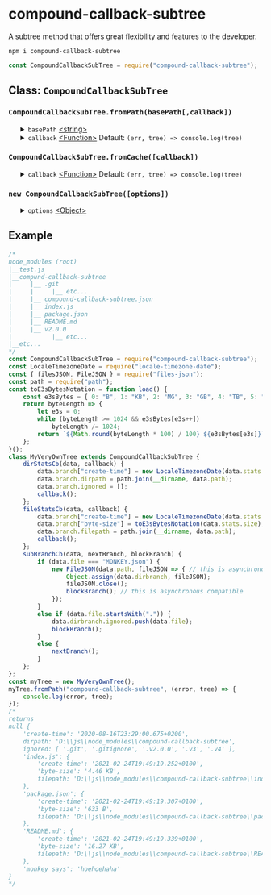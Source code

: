 # compound-callback-subtree
A subtree method that offers great flexibility and features to the developer.
<pre><code>npm i compound-callback-subtree</code></pre>
```javascript
const CompoundCallbackSubTree = require("compound-callback-subtree");
```
<h2>Class: <code>CompoundCallbackSubTree</code></h2>
<h3><code>CompoundCallbackSubTree.fromPath(basePath[,callback])</code></h3>
<ul>
    <details>
		<summary>
			<code>basePath</code> <a href="https://developer.mozilla.org/en-US/docs/Web/JavaScript/Data_structures#String_type">&lt;string&gt;</a>
		</summary>
		The <code>basepath</code> option allows the developer to specify in which base directory a subtree must be generated from.
	</details>
	<details>
		<summary>
			<code>callback</code> <a href="https://developer.mozilla.org/en-US/docs/Web/JavaScript/Reference/Global_Objects/Function">&lt;Function&gt;</a> Default: <code>(err, tree) => console.log(tree)</code>
		</summary>
    	<ul>
			<details>
				<summary>
					<code>err</code> <a href="https://developer.mozilla.org/en-US/docs/Web/JavaScript/Data_structures#Null_type">&lt;Null&gt;</a> | <a href="https://developer.mozilla.org/en-US/docs/Web/JavaScript/Reference/Global_Objects/Error">&lt;Error&gt;</a>
				</summary>
				Is an error in case the methods <a href="https://nodejs.org/dist/latest-v12.x/docs/api/fs.html#fs_fs_stat_path_options_callback">fs.stats()</a> or <a href="https://nodejs.org/dist/latest-v12.x/docs/api/fs.html#fs_fs_readdir_path_options_callback">fs.readdir()</a> had failed.
			</details>
			<details>
				<summary>
					<code>tree</code> <a href="https://developer.mozilla.org/en-US/docs/Web/JavaScript/Reference/Global_Objects/Object">&lt;Object&gt;</a>
				</summary>
				Check out the the example below to see a tree.
			</details>
    	</ul>
	</details>
</ul>
<h3><code>CompoundCallbackSubTree.fromCache([callback])</code></h3>
<ul>
	<details>
		<summary>
			<code>callback</code> <a href="https://developer.mozilla.org/en-US/docs/Web/JavaScript/Reference/Global_Objects/Function">&lt;Function&gt;</a> Default: <code>(err, tree) => console.log(tree)</code>
		</summary>
    	<ul>
			<details>
				<summary>
					<code>err</code> <a href="https://developer.mozilla.org/en-US/docs/Web/JavaScript/Data_structures#Null_type">&lt;Null&gt;</a> | <a href="https://developer.mozilla.org/en-US/docs/Web/JavaScript/Reference/Global_Objects/Error">&lt;Error&gt;</a>
				</summary>
				Is an error in case no tree is in the cache.
			</details>
			<details>
				<summary>
					<code>tree</code> <a href="https://developer.mozilla.org/en-US/docs/Web/JavaScript/Reference/Global_Objects/Object">&lt;Object&gt;</a>
				</summary>
				Check out the the example below to see a tree.
			</details>
    	</ul>
	</details>
</ul>
<h3><code>new CompoundCallbackSubTree([options])</code></h3>
<ul>
	<details>
		<summary>
			<code>options</code> <a href="https://developer.mozilla.org/en-US/docs/Web/JavaScript/Reference/Global_Objects/Object">&lt;Object&gt;</a>
		</summary>
		<ul>
			<details>
				<summary>
					<code>dirStatsCb</code> <a href="https://developer.mozilla.org/en-US/docs/Web/JavaScript/Reference/Global_Objects/Function">&lt;Function&gt;</a> Default: <code>(data, callback) => callback()</code> Optional
				</summary>
				<ul>
					<details>
						<summary>
							<code>data</code> <a href="https://developer.mozilla.org/en-US/docs/Web/JavaScript/Reference/Global_Objects/Object">&lt;Object&gt;</a><b>Required!</b>
						</summary>
						<ul>
							<details>
								<summary>
									<code>path</code> <a href="https://developer.mozilla.org/en-US/docs/Web/JavaScript/Data_structures#String_type">&lt;string&gt;</a>
								</summary>
								The <code>path</code> property shows the <code>path</code> from the sub-directory and the developer can choose to add it the <code>branch</code> Object.
							</details>
							<details>
								<summary>
									<code>stats</code> <a href="https://nodejs.org/dist/latest-v12.x/docs/api/fs.html#fs_class_fs_stats">&lt;fs.Stats&gt;</a>
								</summary>
								The <code>stats</code> property is an <a href="https://nodejs.org/dist/latest-v12.x/docs/api/fs.html#fs_class_fs_stats">&lt;fs.Stats&gt;</a> Object and the developer can choose to add individual properties to the <code>branch</code> Object.
							</details>
							<details>
								<summary>
									<code>branch</code> <a href="https://developer.mozilla.org/en-US/docs/Web/JavaScript/Reference/Global_Objects/Object">&lt;Object&gt;</a>
								</summary>
								Check out the the example below to see the branches from a tree.
							</details>
						</ul>
					</details>
					<details>
						<summary>
							<code>callback</code> <a href="https://developer.mozilla.org/en-US/docs/Web/JavaScript/Reference/Global_Objects/Function">&lt;Function&gt;</a></code> <b>Required!</b>
						</summary>
						The <code>callback</code> is the feature that makes <code>fileStatsCb</code> asynchronous compatible. Invoking this <code>callback</code> is required.
					</details>
				</ul>
			</details>
			<details>
				<summary>
					<code>fileStatsCb</code> <a href="https://developer.mozilla.org/en-US/docs/Web/JavaScript/Reference/Global_Objects/Function">&lt;Function&gt;</a> Default: <code>(data, callback) => callback()</code> Optional
				</summary>
				<ul>
					<details>
						<summary>
							<code>data</code> <a href="https://developer.mozilla.org/en-US/docs/Web/JavaScript/Reference/Global_Objects/Object">&lt;Object&gt;</a> <b>Required!</b>
						</summary>
						<ul>
							<details>
								<summary>
									<code>path</code> <a href="https://developer.mozilla.org/en-US/docs/Web/JavaScript/Data_structures#String_type">&lt;string&gt;</a>
								</summary>
								The <code>path</code> property shows the <code>path</code> from the sub-file and the developer can choose to add it the <code>branch</code> Object. The <code>path</code> from sub-files could be usefull when allowing the front-end to fetch the file's content from the back-end.
							</details>
							<details>
								<summary>
									<code>stats</code> <a href="https://nodejs.org/dist/latest-v12.x/docs/api/fs.html#fs_class_fs_stats">&lt;fs.Stats&gt;</a>
								</summary>
								The <code>stats</code> property is an <a href="https://nodejs.org/dist/latest-v12.x/docs/api/fs.html#fs_class_fs_stats">&lt;fs.Stats&gt;</a> Object and the developer can choose to add individual properties to the <code>branch</code> Object.
							</details>
							<details>
								<summary>
									<code>branch</code> <a href="https://developer.mozilla.org/en-US/docs/Web/JavaScript/Reference/Global_Objects/Object">&lt;Object&gt;</a>
								</summary>
								Check out the the example below to see the branches from a tree.
							</details>
						</ul>
					</details>
					<details>
						<summary>
							<code>callback</code> <a href="https://developer.mozilla.org/en-US/docs/Web/JavaScript/Reference/Global_Objects/Function">&lt;Function&gt;</a></code> <b>Required!</b>
						</summary>
						The <code>callback</code> is the feature that makes <code>fileStatsCb</code> asynchronous compatible. Invoking this <code>callback</code> is required.
				</ul>
			</details>
			<details>
				<summary>
					<code>subBranchCb</code> <a href="https://developer.mozilla.org/en-US/docs/Web/JavaScript/Reference/Global_Objects/Function">&lt;Function&gt;</a> Default: <code>(data, nextBranch, blockBranch) => nextBranch()</code>
				</summary>
				<ul>
					<details>
						<summary>
							<code>data</code> <a href="https://developer.mozilla.org/en-US/docs/Web/JavaScript/Reference/Global_Objects/Object">&lt;Object&gt;</a><b>Required!</b>
						</summary>
						<ul>
							<details>
								<summary>
									<code>path</code> <a href="https://developer.mozilla.org/en-US/docs/Web/JavaScript/Data_structures#String_type">&lt;string&gt;</a>
								</summary>
								The <code>path</code> is created by passing over <code>dirpath</code> and <code>file</code> through <a href="https://nodejs.org/dist/latest-v12.x/docs/api/path.html#path_path_join_paths">path.join()</a>. This method is compatible on Windos and Linux OS.
							</details>
							<details>
								<summary>
									<code>dirpath</code> <a href="https://developer.mozilla.org/en-US/docs/Web/JavaScript/Data_structures#String_type">&lt;string&gt;</a>
								</summary>
								The <code>path</code> from the <code>dirbranch</code>.
							</details>
							<details>
								<summary>
									<code>file</code> <a href="https://developer.mozilla.org/en-US/docs/Web/JavaScript/Data_structures#String_type">&lt;string&gt;</a>
								</summary>
								The name of the file that was found from the <a href="https://nodejs.org/dist/latest-v12.x/docs/api/fs.html#fs_fs_readdir_path_options_callback">fs.readdir()</a> method that was called on the <code>path</code> from the <code>dirbranch</code>.
							</details>
							<details>
								<summary>
									<code>dirbranch</code> <a href="https://developer.mozilla.org/en-US/docs/Web/JavaScript/Reference/Global_Objects/Object">&lt;Object&gt;</a>
								</summary>
								Depending on wether <code>nextBranch</code> or <code>blockBranch</code> is called the <code>dirbranch</code> will recursively contain the <code>file</code> as key and the next created <code>branch</code> as value. The developer can choose to add additional information to the <code>dirbranch</code>. Check out the example below of how the content from a json-file (e.g. a configuration file) is added to the <code>dirbranch</code>.
							</details>
						</ul>
					</details>
					<details>
						<summary>
							<code>nextBranch</code> <a href="https://developer.mozilla.org/en-US/docs/Web/JavaScript/Reference/Global_Objects/Function">&lt;Function&gt;</a></code> <b>Required!</b>
						</summary>
						<ul>
							<details>
								<summary>
									<code>nextBranch</code> <a href="https://developer.mozilla.org/en-US/docs/Web/JavaScript/Reference/Global_Objects/Object">&lt;Object&gt;</a> | <a href="https://developer.mozilla.org/en-US/docs/Web/JavaScript/Data_structures#Undefined_type">&lt;undefined&gt;</a>
								</summary>
								In case an <a href="https://developer.mozilla.org/en-US/docs/Web/JavaScript/Reference/Global_Objects/Object">&lt;Object&gt;</a> representing the <code>nextBranch</code> is passed over as an argument to the <code>nextBranch</code> <a href="https://developer.mozilla.org/en-US/docs/Web/JavaScript/Reference/Global_Objects/Function">&lt;Function&gt;</a></code> this object will become the next branch. In case of <a href="https://developer.mozilla.org/en-US/docs/Web/JavaScript/Data_structures#Undefined_type">&lt;undefined&gt;</a> was passed over an empty Object become the next branch. The developer can choose to add additional information to the <code>nextBranch</code> <a href="https://developer.mozilla.org/en-US/docs/Web/JavaScript/Reference/Global_Objects/Object">&lt;Object&gt;</a>.
							</details>
						</ul>
						The <code>nextBranch</code> <a href="https://developer.mozilla.org/en-US/docs/Web/JavaScript/Reference/Global_Objects/Function">&lt;Function&gt;</a> is the feature that makes <code>subBranchCb</code> asynchronous compatible. Invoking either <code>nextBranch</code> <a href="https://developer.mozilla.org/en-US/docs/Web/JavaScript/Reference/Global_Objects/Function">&lt;Function&gt;</a> or <code>blockBranch</code> <a href="https://developer.mozilla.org/en-US/docs/Web/JavaScript/Reference/Global_Objects/Function">&lt;Function&gt;</a> is required. The <code>nextBranch</code> <a href="https://developer.mozilla.org/en-US/docs/Web/JavaScript/Reference/Global_Objects/Function">&lt;Function&gt;</a> will activate the proceeding of another recursive sub-tree process.
					</details>
					<details>
						<summary>
							<code>blockBranch</code> <a href="https://developer.mozilla.org/en-US/docs/Web/JavaScript/Reference/Global_Objects/Function">&lt;Function&gt;</a></code> <b>Required!</b>
						</summary>
						The <code>blockBranch</code> <a href="https://developer.mozilla.org/en-US/docs/Web/JavaScript/Reference/Global_Objects/Function">&lt;Function&gt;</a> is the feature that makes <code>subBranchCb</code> asynchronous compatible. Invoking either <code>blockBranch</code> <a href="https://developer.mozilla.org/en-US/docs/Web/JavaScript/Reference/Global_Objects/Function">&lt;Function&gt;</a> or <code>nextBranch</code> <a href="https://developer.mozilla.org/en-US/docs/Web/JavaScript/Reference/Global_Objects/Function">&lt;Function&gt;</a> is required. The <code>blockBranch</code> <a href="https://developer.mozilla.org/en-US/docs/Web/JavaScript/Reference/Global_Objects/Function">&lt;Function&gt;</a> will block any further recursive sub-tree. The developer can invoke the <code>blockBranch</code> <a href="https://developer.mozilla.org/en-US/docs/Web/JavaScript/Reference/Global_Objects/Function">&lt;Function&gt;</a> and choose to ignore particular subfiles and subdirectories depending on factors found in the <code>data</code> parameter.
					</details>
				</ul>
				After <code>dirStatsCb</code> has succeeded, under the hood <a href="https://nodejs.org/dist/latest-v12.x/docs/api/fs.html#fs_fs_readdir_path_options_callback">fs.readdir()</a> will be invoked to find all files contained within the directory and every file will be passed through <code>subBranchCb</code>.
			</details>
		</ul>
		A substance formed from two or more elements chemically united in fixed proportions.
	</details>
</ul>
<h2>Example</h2>

```javascript
/*
node_modules (root)
|__test.js
|__compund-callback-subtree
|     |__ .git
|     |     |__ etc... 
|     |__ compound-callback-subtree.json
|     |__ index.js
|     |__ package.json
|     |__ README.md
|     |__ v2.0.0
|           |__ etc... 
|__etc...
*/
const CompoundCallbackSubTree = require("compound-callback-subtree");
const LocaleTimezoneDate = require("locale-timezone-date");
const { filesJSON, FileJSON } = require("files-json");
const path = require("path");
const toE3sBytesNotation = function load() {
	const e3sBytes = { 0: "B", 1: "KB", 2: "MG", 3: "GB", 4: "TB", 5: "PB" };
	return byteLength => {
		let e3s = 0;
		while (byteLength >= 1024 && e3sBytes[e3s++])
			byteLength /= 1024;
		return `${Math.round(byteLength * 100) / 100} ${e3sBytes[e3s]}`;
	};
}();
class MyVeryOwnTree extends CompoundCallbackSubTree {
	dirStatsCb(data, callback) {
		data.branch["create-time"] = new LocaleTimezoneDate(data.stats.birthtimeMs).toLocaleISOString();
		data.branch.dirpath = path.join(__dirname, data.path);
		data.branch.ignored = [];
		callback();
	};
	fileStatsCb(data, callback) {
		data.branch["create-time"] = new LocaleTimezoneDate(data.stats.birthtimeMs).toLocaleISOString();
		data.branch["byte-size"] = toE3sBytesNotation(data.stats.size);
		data.branch.filepath = path.join(__dirname, data.path);
		callback();
	};
	subBranchCb(data, nextBranch, blockBranch) {
		if (data.file === "MONKEY.json") {
			new FileJSON(data.path, fileJSON => { // this is asynchronous
				Object.assign(data.dirbranch, fileJSON);
				fileJSON.close();
				blockBranch(); // this is asynchronous compatible
			});
		}
		else if (data.file.startsWith(".")) {
			data.dirbranch.ignored.push(data.file);
			blockBranch();
		}
		else {
			nextBranch();
		}
	};
};
const myTree = new MyVeryOwnTree();
myTree.fromPath("compound-callback-subtree", (error, tree) => {
	console.log(error, tree);
});
/*
returns
null {
	'create-time': '2020-08-16T23:29:00.675+0200',
	dirpath: 'D:\\js\\node_modules\\compound-callback-subtree',
	ignored: [ '.git', '.gitignore', '.v2.0.0', '.v3', '.v4' ],
	'index.js': {
		'create-time': '2021-02-24T19:49:19.252+0100',
		'byte-size': '4.46 KB',
		filepath: 'D:\\js\\node_modules\\compound-callback-subtree\\index.js'
	},
	'package.json': {
		'create-time': '2021-02-24T19:49:19.307+0100',
		'byte-size': '633 B',
		filepath: 'D:\\js\\node_modules\\compound-callback-subtree\\package.json'
	},
	'README.md': {
		'create-time': '2021-02-24T19:49:19.339+0100',
		'byte-size': '16.27 KB',
		filepath: 'D:\\js\\node_modules\\compound-callback-subtree\\README.md'
	},
	'monkey says': 'hoehoehaha'
}
*/
```